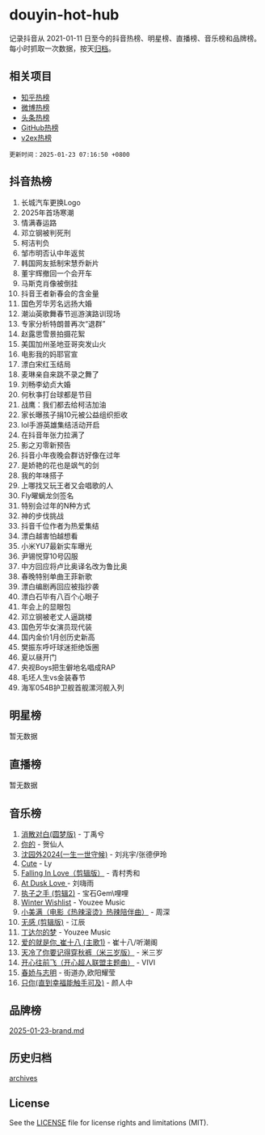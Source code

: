 # douyin-hot-hub

记录抖音从 2021-01-11 日至今的抖音热榜、明星榜、直播榜、音乐榜和品牌榜。每小时抓取一次数据，按天[归档](archives)。

## 相关项目

- [知乎热榜](https://github.com/lonnyzhang423/zhihu-hot-hub)
- [微博热榜](https://github.com/lonnyzhang423/weibo-hot-hub)
- [头条热榜](https://github.com/lonnyzhang423/toutiao-hot-hub)
- [GitHub热榜](https://github.com/lonnyzhang423/github-hot-hub)
- [v2ex热榜](https://github.com/lonnyzhang423/v2ex-hot-hub)


`更新时间：2025-01-23 07:16:50 +0800`

## 抖音热榜

1. 长城汽车更换Logo
1. 2025年首场寒潮
1. 情满春运路
1. 邓立钢被判死刑
1. 柯洁判负
1. 邹市明否认中年返贫
1. 韩国网友抵制宋慧乔新片
1. 董宇辉撤回一个会开车
1. 马斯克肖像被倒挂
1. 抖音王者新春会的含金量
1. 国色芳华芳名远扬大婚
1. 潮汕英歌舞春节巡游演路训现场
1. 专家分析特朗普再次“退群”
1. 赵露思雪景拍摄花絮
1. 美国加州圣地亚哥突发山火
1. 电影我的妈耶官宣
1. 漂白宋红玉结局
1. 麦琳亲自来跳不录之舞了
1. 刘畅李幼贞大婚
1. 何秋亊打台球都是节目
1. 战鹰：我们都去给柯洁加油
1. 家长曝孩子捐10元被公益组织拒收
1. lol手游英雄集结活动开启
1. 在抖音年张力拉满了
1. 影之刃零新预告
1. 抖音小年夜晚会群访好像在过年
1. 是娇艳的花也是飒气的剑
1. 我的年味搭子
1. 上哪找又玩王者又会唱歌的人
1. Fly曜螭龙剑签名
1. 特别会过年的N种方式
1. 神的步伐挑战
1. 抖音千位作者为热爱集结
1. 漂白越害怕越想看
1. 小米YU7最新实车曝光
1. 尹锡悦穿10号囚服
1. 中方回应将卢比奥译名改为鲁比奥
1. 春晚特别单曲王菲新歌
1. 漂白编剧再回应被指抄袭
1. 漂白石毕有八百个心眼子
1. 年会上的显眼包
1. 邓立钢被老丈人逼跳楼
1. 国色芳华女演员现代装
1. 国内金价1月创历史新高
1. 樊振东呼吁球迷拒绝饭圈
1. 夏以昼开门
1. 央视Boys把生僻地名唱成RAP
1. 毛坯人生vs金装春节
1. 海军054B护卫舰首舰漯河舰入列

## 明星榜

暂无数据

## 直播榜

暂无数据

## 音乐榜

1. [消散对白(圆梦版)](https://sf5-hl-cdn-tos.douyinstatic.com/obj/tos-cn-ve-2774/og4jB5I5IizzoZVAAAzWgBMAsMDWoArfwBOiFs) - 丁禹兮
1. [你的](https://sf5-hl-cdn-tos.douyinstatic.com/obj/tos-cn-ve-2774/oYuIeKf42jB7sEV6B2upMdpYAgfrQWj0FeRegh) - 贺仙人
1. [沈园外2024(一生一世守候)](https://sf5-hl-cdn-tos.douyinstatic.com/obj/tos-cn-ve-2774/oAIYMHGCmKaYKFDd6FZBf9AfMfx1eErAAEJAFH) - 刘兆宇/张德伊玲
1. [Cute](https://sf5-hl-cdn-tos.douyinstatic.com/obj/tos-cn-ve-2774/o4IbIzHWKAAB4wsS5qMBRiiAlEBGTpQRNfFvuo) - Ly
1. [Falling In Love（剪辑版）](https://sf5-hl-cdn-tos.douyinstatic.com/obj/tos-cn-ve-2774/o8ajpA8zzgBPahbBIO8AcKGBLJezFCRd1wfP9f) - 青村秀和
1. [ At Dusk  Love ](https://sf5-hl-cdn-tos.douyinstatic.com/obj/tos-cn-ve-2774/o8CrpCf5CaYgI4ZrtQgMQAFEfuGqNnRSDQAPBc) - 刘嗨雨
1. [执子之手 (剪辑2)](https://sf5-hl-cdn-tos.douyinstatic.com/obj/tos-cn-ve-2774/oUoZLQjCc31XzqsBnBQUNgeKtYPBcgbFDwtfcu) - 宝石Gem\哩哩
1. [Winter Wishlist](https://sf5-hl-cdn-tos.douyinstatic.com/obj/tos-cn-ve-2774/oIIgUOeamCFCVAzxN6MFRLIBlLGpUqQxeeHrLE) - Youzee Music
1. [小美满（电影《热辣滚烫》热辣陪伴曲）](https://sf5-hl-cdn-tos.douyinstatic.com/obj/tos-cn-ve-2774/o0GAn2lSgfZIDUgtevCGDQYnFg4CwnrBaxbTZL) - 周深
1. [无感 (剪辑版)](https://sf5-hl-cdn-tos.douyinstatic.com/obj/tos-cn-ve-2774/o0eIsUzJBDlQaQFC5OFlgbMEZC1TFYBftOBn6p) - 江辰
1. [丁达尔的梦](https://sf5-hl-cdn-tos.douyinstatic.com/obj/tos-cn-ve-2774/oMU3WirUZBVQkAC9ccG5P2IQirziZM2RTInUY) - Youzee Music
1. [爱的就是你_崔十八 (主歌1)](https://sf5-hl-cdn-tos.douyinstatic.com/obj/tos-cn-ve-2774/oI5BO5DhFZ6UTcNCnZaOCBLtZ7WIMQGfgnXf5E) - 崔十八/听潮阁
1. [天冷了你要记得穿秋裤（米三岁版）](https://sf5-hl-cdn-tos.douyinstatic.com/obj/tos-cn-ve-2774/oQlIwVIDWiZ6BQilAorS7MA0AgCkQDvcZAdm1) - 米三岁
1. [开心往前飞（开心超人联盟主题曲）](https://sf5-hl-cdn-tos.douyinstatic.com/obj/tos-cn-ve-2774/9d8fb7c82cf1421fb93a9fe925275e0a) - VIVI
1. [春娇与志明](https://sf5-hl-cdn-tos.douyinstatic.com/obj/tos-cn-ve-2774/e530d8fceb7044b39707d7f9ff54add1) - 街道办,欧阳耀莹
1. [只你(直到幸福能触手可及)](https://sf5-hl-cdn-tos.douyinstatic.com/obj/tos-cn-ve-2774/o0lBkRDzFTeaVSUz3ZZSCBVtZ5DIMQGfgmEAuE) - 颜人中

## 品牌榜

[2025-01-23-brand.md](archives/2025-01-23-brand.md)

## 历史归档

[archives](archives)

## License

See the [LICENSE](LICENSE) file for license rights and limitations (MIT).

